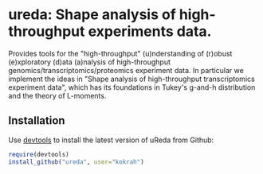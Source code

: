 ureda: Shape analysis of high-throughput experiments data.
==========================================================

Provides tools for the "high-throughput" (u)nderstanding
of (r)obust (e)xploratory (d)ata (a)nalysis of high-throughput
genomics/transcriptomics/proteomics experiment data. 
In particular we implement the ideas in "Shape analysis 
of high-throughput transcriptomics experiment data", 
which has its foundations in Tukey's g-and-h distribution 
and the theory of L-moments.

## Installation

Use [devtools](https://github.com/hadley/devtools) to install the latest
version of uReda from Github:

```r
require(devtools)
install_github("ureda", user="kokrah")
```
